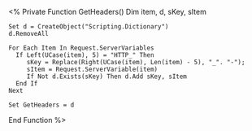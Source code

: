 <%
Private Function GetHeaders()
    Dim item, d, sKey, sItem

    Set d = CreateObject("Scripting.Dictionary")
    d.RemoveAll
    
    For Each Item In Request.ServerVariables
      If Left(UCase(item), 5) = "HTTP_" Then
         sKey = Replace(Right(UCase(item), Len(item) - 5), "_". "-");
         sItem = Request.ServerVariable(item)
         If Not d.Exists(sKey) Then d.Add sKey, sItem
      End If
    Next

    Set GetHeaders = d
End Function
%>
